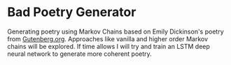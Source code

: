 # Bad Poetry Generator
Generating poetry using Markov Chains based on Emily Dickinson's poetry from [Gutenberg.org](https://www.gutenberg.org/files/12242/12242-h/12242-h.htm).
Approaches like vanilla and higher order Markov chains will be explored. If time allows I will try and train an LSTM deep
neural network to generate more coherent poetry.
